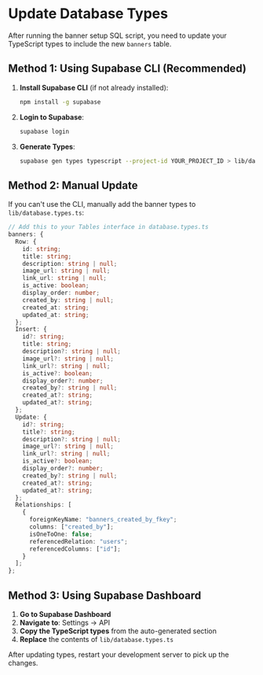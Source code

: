 # Update Database Types

After running the banner setup SQL script, you need to update your TypeScript types to include the new `banners` table.

## Method 1: Using Supabase CLI (Recommended)

1. **Install Supabase CLI** (if not already installed):
   ```bash
   npm install -g supabase
   ```

2. **Login to Supabase**:
   ```bash
   supabase login
   ```

3. **Generate Types**:
   ```bash
   supabase gen types typescript --project-id YOUR_PROJECT_ID > lib/database.types.ts
   ```

## Method 2: Manual Update

If you can't use the CLI, manually add the banner types to `lib/database.types.ts`:

```typescript
// Add this to your Tables interface in database.types.ts
banners: {
  Row: {
    id: string;
    title: string;
    description: string | null;
    image_url: string | null;
    link_url: string | null;
    is_active: boolean;
    display_order: number;
    created_by: string | null;
    created_at: string;
    updated_at: string;
  };
  Insert: {
    id?: string;
    title: string;
    description?: string | null;
    image_url?: string | null;
    link_url?: string | null;
    is_active?: boolean;
    display_order?: number;
    created_by?: string | null;
    created_at?: string;
    updated_at?: string;
  };
  Update: {
    id?: string;
    title?: string;
    description?: string | null;
    image_url?: string | null;
    link_url?: string | null;
    is_active?: boolean;
    display_order?: number;
    created_by?: string | null;
    created_at?: string;
    updated_at?: string;
  };
  Relationships: [
    {
      foreignKeyName: "banners_created_by_fkey";
      columns: ["created_by"];
      isOneToOne: false;
      referencedRelation: "users";
      referencedColumns: ["id"];
    }
  ];
};
```

## Method 3: Using Supabase Dashboard

1. **Go to Supabase Dashboard**
2. **Navigate to**: Settings → API
3. **Copy the TypeScript types** from the auto-generated section
4. **Replace** the contents of `lib/database.types.ts`

After updating types, restart your development server to pick up the changes.
